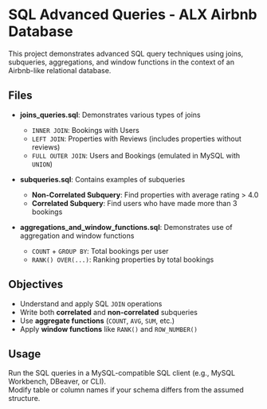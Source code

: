# SQL Advanced Queries - ALX Airbnb Database

This project demonstrates advanced SQL query techniques using joins, subqueries, aggregations, and window functions in the context of an Airbnb-like relational database.

## Files

- **joins_queries.sql**: Demonstrates various types of joins
  - `INNER JOIN`: Bookings with Users
  - `LEFT JOIN`: Properties with Reviews (includes properties without reviews)
  - `FULL OUTER JOIN`: Users and Bookings (emulated in MySQL with `UNION`)

- **subqueries.sql**: Contains examples of subqueries
  - **Non-Correlated Subquery**: Find properties with average rating > 4.0
  - **Correlated Subquery**: Find users who have made more than 3 bookings

- **aggregations_and_window_functions.sql**: Demonstrates use of aggregation and window functions
  - `COUNT` + `GROUP BY`: Total bookings per user
  - `RANK() OVER(...)`: Ranking properties by total bookings

## Objectives

- Understand and apply SQL `JOIN` operations
- Write both **correlated** and **non-correlated** subqueries
- Use **aggregate functions** (`COUNT`, `AVG`, `SUM`, etc.)
- Apply **window functions** like `RANK()` and `ROW_NUMBER()`

## Usage

Run the SQL queries in a MySQL-compatible SQL client (e.g., MySQL Workbench, DBeaver, or CLI).  
Modify table or column names if your schema differs from the assumed structure.
